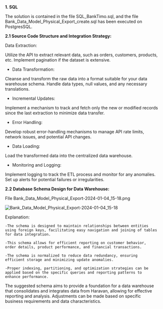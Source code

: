 **1. SQL**

   The solution is contained in the file SQL_BankTimo.sql, and the file Bank_Data_Model_Physical_Export_create.sql has been executed on PostgresSQL.

**2.1 Source Code Structure and Integration Strategy:**




Data Extraction:

Utilize the API to extract relevant data, such as orders, customers, products, etc.
Implement pagination if the dataset is extensive.
- Data Transformation:

Cleanse and transform the raw data into a format suitable for your data warehouse schema.
Handle data types, null values, and any necessary translations.
- Incremental Updates:

Implement a mechanism to track and fetch only the new or modified records since the last extraction to minimize data transfer.
- Error Handling:

Develop robust error-handling mechanisms to manage API rate limits, network issues, and potential API changes.
- Data Loading:

Load the transformed data into the centralized data warehouse.

- Monitoring and Logging:

Implement logging to track the ETL process and monitor for any anomalies.
Set up alerts for potential failures or irregularities.

**2.2 Database Schema Design for Data Warehouse:**

FIle Bank_Data_Model_Physical_Export-2024-01-04_15-18.png

![Bank_Data_Model_Physical_Export-2024-01-04_15-18](https://github.com/ChiTrug/Data-Engineer-Intern_Test/assets/125122891/6453843c-3461-4994-bf93-c94f1bb5674c)

   Explanation:
   
    -The schema is designed to maintain relationships between entities using foreign keys, facilitating easy navigation and joining of tables for data integration.
    
    -This schema allows for efficient reporting on customer behavior, order details, product performance, and financial transactions.
    
    -The schema is normalized to reduce data redundancy, ensuring efficient storage and minimizing update anomalies.
    
    -Proper indexing, partitioning, and optimization strategies can be applied based on the specific queries and reporting patterns to enhance performance.
    
The suggested schema aims to provide a foundation for a data warehouse that consolidates and integrates data from Haravan, allowing for effective reporting and analysis.
Adjustments can be made based on specific business requirements and data characteristics.
